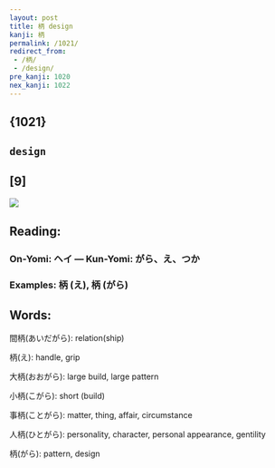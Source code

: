 ```yaml
---
layout: post
title: 柄 design
kanji: 柄
permalink: /1021/
redirect_from:
 - /柄/
 - /design/
pre_kanji: 1020
nex_kanji: 1022
---
```


## {1021}

## `design`

## [9]

<div class="stroke"><img src="E69F84.png" /></div>

## Reading:

### On-Yomi: ヘイ &mdash; Kun-Yomi: がら、え、つか

### Examples: 柄 (え), 柄 (がら)

## Words:

間柄(あいだがら): relation(ship)

柄(え): handle, grip

大柄(おおがら): large build, large pattern

小柄(こがら): short (build)

事柄(ことがら): matter, thing, affair, circumstance

人柄(ひとがら): personality, character, personal appearance, gentility

柄(がら): pattern, design
